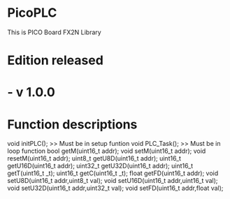 # PicoPLC
 This is PICO Board FX2N Library
# Edition released
 # - v 1.0.0 

# Function descriptions
  void     initPLC();       >> Must be in setup funtion
  void     PLC_Task();      >> Must be in loop function
  bool     getM(uint16_t addr);
  void     setM(uint16_t addr);
  void     resetM(uint16_t addr);
  uint8_t  getU8D(uint16_t addr);
  uint16_t getU16D(uint16_t addr);
  uint32_t getU32D(uint16_t addr);
  uint16_t getT(uint16_t _t);
  uint16_t getC(uint16_t _t);
  float    getFD(uint16_t addr);
  void     setU8D(uint16_t addr,uint8_t val);
  void     setU16D(uint16_t addr,uint16_t val);
  void     setU32D(uint16_t addr,uint32_t val);
  void     setFD(uint16_t addr,float val);
